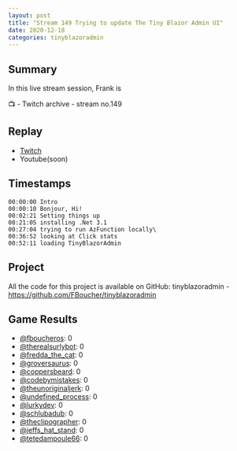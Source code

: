 ```yaml
---
layout: post
title: "Stream 149 Trying to update The Tiny Blazor Admin UI"
date: 2020-12-18
categories: tinyblazoradmin
---
```


## Summary

In this live stream session, Frank is 

📺 - Twitch archive - stream no.149

## Replay

- [Twitch](https://www.twitch.tv/fboucheros)
- Youtube(soon)

<!--more-->

## Timestamps

    00:00:00 Intro
    00:00:10 Bonjour, Hi!
    00:02:21 Setting things up
    00:21:05 installing .Net 3.1
    00:27:04 trying to run AzFunction locally\
    00:36:52 looking at Click stats
    00:52:11 loading TinyBlazorAdmin


## Project

All the code for this project is available on GitHub: tinyblazoradmin - https://github.com/FBoucher/tinyblazoradmin


## Game Results

- [@fboucheros](https://www.twitch.tv/fboucheros): 0
- [@therealsurlybot](https://www.twitch.tv/therealsurlybot): 0
- [@fredda_the_cat](https://www.twitch.tv/fredda_the_cat): 0
- [@groversaurus](https://www.twitch.tv/groversaurus): 0
- [@coppersbeard](https://www.twitch.tv/coppersbeard): 0
- [@codebymistakes](https://www.twitch.tv/codebymistakes): 0
- [@theunoriginaljerk](https://www.twitch.tv/theunoriginaljerk): 0
- [@undefined_process](https://www.twitch.tv/undefined_process): 0
- [@lurkydev](https://www.twitch.tv/lurkydev): 0
- [@schlubadub](https://www.twitch.tv/schlubadub): 0
- [@theclipographer](https://www.twitch.tv/theclipographer): 0
- [@jeffs_hat_stand](https://www.twitch.tv/jeffs_hat_stand): 0
- [@tetedampoule66](https://www.twitch.tv/tetedampoule66): 0

